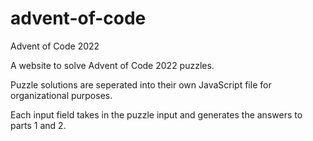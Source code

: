 # advent-of-code
Advent of Code 2022

A website to solve Advent of Code 2022 puzzles.

Puzzle solutions are seperated into their own JavaScript file for organizational purposes.

Each input field takes in the puzzle input and generates the answers to parts 1 and 2.
